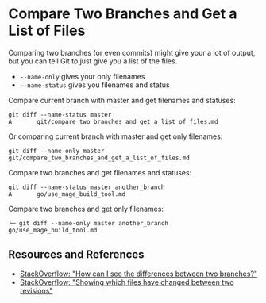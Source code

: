 # Compare Two Branches and Get a List of Files

Comparing two branches (or even commits) might give your a lot of output, but you can tell Git to just give you a list of the files.

- `--name-only` gives your only filenames
- `--name-status` gives you filenames and status

Compare current branch with master and get filenames and statuses:

```shell
git diff --name-status master
A       git/compare_two_branches_and_get_a_list_of_files.md
```

Or comparing current branch with master and get only filenames:

```shell
git diff --name-only master
git/compare_two_branches_and_get_a_list_of_files.md
```

Compare two branches and get filenames and statuses:

```shell
git diff --name-status master another_branch
A       go/use_mage_build_tool.md
```

Compare two branches and get only filenames:

```shell
╰─ git diff --name-only master another_branch
go/use_mage_build_tool.md
```

## Resources and References

- [StackOverflow: "How can I see the differences between two branches?"](https://stackoverflow.com/questions/9834689/how-can-i-see-the-differences-between-two-branches)
- [StackOverflow: "Showing which files have changed between two revisions"](https://stackoverflow.com/questions/822811/showing-which-files-have-changed-between-two-revisions)
